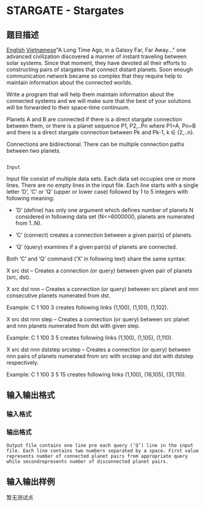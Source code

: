 # STARGATE - Stargates

## 题目描述

 [English](/problems/STARGATE/en/) [Vietnamese](/problems/STARGATE/vn/)"A Long Time Ago, in a Galaxy Far, Far Away..." one advanced civilization discovered a manner of instant traveling between solar systems. Since that moment, they have devoted all their efforts to constructing pairs of stargates that connect distant planets. Soon enough communication network became so complex that they require help to maintain information about the connected worlds.

Write a program that will help them maintain information about the connected systems and we will make sure that the best of your solutions will be forwarded to their space-time continuum.

Planets A and B are connected if there is a direct stargate connection between them, or there is a planet sequence P1, P2,..Pn where P1=A, Pn=B and there is a direct stargate connection between Pk and Pk-1, k ∈ {2,..n}.

Connections are bidirectional. There can be multiple connection paths between two planets.

```

Input

```

Input file consist of multiple data sets. Each data set occupies one or more lines. There are no empty lines in the input file. Each line starts with a single letter ‘D’, ‘C’ or ‘Q’ (upper or lower case) followed by 1 to 5 integers with following meaning:

- ‘D’ (define) has only one argument which defines number of planets N considered in following data set (N<=6000000, planets are numerated from 1..N).

- ‘C’ (connect) creates a connection between a given pair(s) of planets.

- ‘Q’ (query) examines if a given pair(s) of planets are connected.

Both ‘C’ and ‘Q’ command (‘X’ in following text) share the same syntax:

X src dst – Creates a connection (or query) between given pair of planets (src, dst).

X src dst nnn – Creates a connection (or query) between src planet and nnn consecutive planets numerated from dst.

Example: C 1 100 3 creates following links (1,100), (1,101), (1,102).

X src dst nnn step – Creates a connection (or query) between src planet and nnn planets numerated from dst with given step.

Example: C 1 100 3 5 creates following links (1,100), (1,105), (1,110).

X src dst nnn dststep srcstep – Creates a connection (or query) between nnn pairs of planets numerated from src with srcstep and dst with dststep respectively.

Example: C 1 100 3 5 15 creates following links (1,100), (16,105), (31,110).

## 输入输出格式

### 输入格式

### 输出格式

`Output file contains one line pre each query (‘Q’) line in the input file. Each line contains two numbers separated by a space. First value represents number of connected planet pairs from appropriate query while secondrepresents number of disconnected planet pairs. `

## 输入输出样例

暂无测试点

